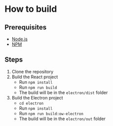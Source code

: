 # How to build

## Prerequisites
- [Node.js](https://nodejs.org/en/)
- [NPM](https://www.npmjs.com/)

## Steps
1. Clone the repository
2. Build the React project
   - Run `npm install`
   - Run `npm run build`
   - The build will be in the `electron/dist` folder
3. Build the Electron project 
   - `cd electron`
   - Run `npm install`
   - Run `npm run build:ow-electron`
   - The build will be in the `electron/out` folder
